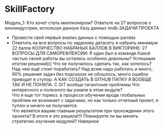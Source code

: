 # SkillFactory
Модуль_1: Кто хочет стать миллионером?
Ответьте на 27 вопросов о киноиндустрии, используя данную базу данных imdb.ЗАДАЧИ ПРОЕКТА
- Провести свой первый анализ данных с помощью pandas  
- Ответить на все вопросы по заданому датасету и набрать минимум 22 балла
КОЛИЧЕСТВО НАБРАНЫХ БАЛЛОВ В ВИКТОРИНЕ: 27
ВОПРОСЫ ДЛЯ САМОРЕФЛЕКСИИ:
Я один был в команде.Какой частью своей работы вы остались особенно довольны?
Успешным  итогом решений)))
Что не получилось сделать так, как хотелось? Над чем ещё стоит поработать?
Над всем надо работать и много, 90%  решения задач без подсказок не обошлось, много ошибок приводит в ступор. А  КАК СОЗДАТЬ В GITHUB ПАПКУ Я ВООБЩЕ ТАК И НЕ ПОНЯЛА. С GIT вообще гигантские проблемы
Что интересного и полезного вы узнали в этом модуле?  
Что я еще тот тормоз. в процессе обучения вроде глобальных проблем не возникает с задачами, но как только отчетный проект, я туплю и ничего не получается.  
Что является вашим главным результатом при прохождении этого проекта?
В итоге я это решила!!!!
Планируете ли вы менять стратегию изучения модулей?
Наверное
